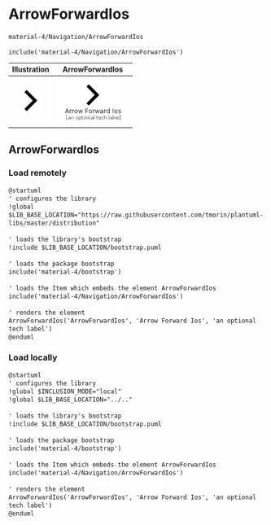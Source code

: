 # ArrowForwardIos


```text
material-4/Navigation/ArrowForwardIos
```

```text
include('material-4/Navigation/ArrowForwardIos')
```



| Illustration | ArrowForwardIos |
| :---: | :---: |
| ![illustration for Illustration](../../material-4/Navigation/ArrowForwardIos.png) | ![illustration for ArrowForwardIos](../../material-4/Navigation/ArrowForwardIos.Local.png) |




## ArrowForwardIos

### Load remotely
```plantuml
@startuml
' configures the library
!global $LIB_BASE_LOCATION="https://raw.githubusercontent.com/tmorin/plantuml-libs/master/distribution"

' loads the library's bootstrap
!include $LIB_BASE_LOCATION/bootstrap.puml

' loads the package bootstrap
include('material-4/bootstrap')

' loads the Item which embeds the element ArrowForwardIos
include('material-4/Navigation/ArrowForwardIos')

' renders the element
ArrowForwardIos('ArrowForwardIos', 'Arrow Forward Ios', 'an optional tech label')
@enduml
```

### Load locally
```plantuml
@startuml
' configures the library
!global $INCLUSION_MODE="local"
!global $LIB_BASE_LOCATION="../.."

' loads the library's bootstrap
!include $LIB_BASE_LOCATION/bootstrap.puml

' loads the package bootstrap
include('material-4/bootstrap')

' loads the Item which embeds the element ArrowForwardIos
include('material-4/Navigation/ArrowForwardIos')

' renders the element
ArrowForwardIos('ArrowForwardIos', 'Arrow Forward Ios', 'an optional tech label')
@enduml
```

